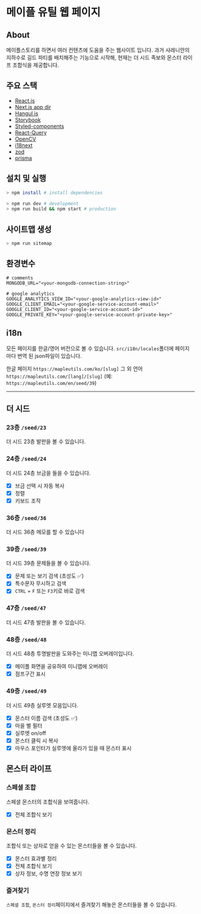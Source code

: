 # 메이플 유틸 웹 페이지

## About

메이플스토리를 하면서 여러 컨텐츠에 도움을 주는 웹사이트 입니다. 과거 샤레니안의 지하수로 길드 파티를 배치해주는 기능으로 시작해, 현재는 더 시드 족보와 몬스터 라이프 조합식을 제공합니다.

## 주요 스택

- [React.js](https://reactjs.org/)
- [Next.js app dir](https://nextjs.org/)
- [Hangul.js](https://github.com/e-/Hangul.js)
- [Storybook](https://storybook.js.org/)
- [Styled-components](https://styled-components.com/)
- [React-Query](https://tanstack.com/query/latest)
- [OpenCV](https://opencv.org/)
- [i18next](https://www.i18next.com/)
- [zod](https://zod.dev/)
- [prisma](https://www.prisma.io/)

## 설치 및 실행

```sh
> npm install # install dependencies
```

```sh
> npm run dev # development
> npm run build && npm start # production
```

## 사이트맵 생성

```sh
> npm run sitemap
```

## 환경변수

```dotenv
# comments
MONGODB_URL="<your-mongodb-connection-string>"

# google analytics
GOOGLE_ANALYTICS_VIEW_ID="<your-google-analytics-view-id>"
GOOGLE_CLIENT_EMAIL="<your-google-service-account-email>"
GOOGLE_CLIENT_ID="<your-google-service-account-id>"
GOOGLE_PRIVATE_KEY="<your-google-service-account-private-key>"

```

## i18n

모든 페이지를 한글/영어 버전으로 볼 수 있습니다.
`src/i18n/locales`폴더에 페이지 마다 번역 된 json파일이 있습니다.

한글 페이지 `https://mapleutils.com/ko/[slug]`
그 외 언어 `https://mapleutils.com/[lang]/[slug]` (예: `https://mapleutils.com/en/seed/39`)

---

## 더 시드

### 23층 `/seed/23`

더 시드 23층 발판을 볼 수 있습니다.

### 24층 `/seed/24`

더 시드 24층 브금을 들을 수 있습니다.

- [x] 브금 선택 시 자동 복사
- [x] 정렬
- [x] 키보드 조작

### 36층 `/seed/36`

더 시드 36층 메모를 할 수 있습니다

### 39층 `/seed/39`

더 시드 39층 문제들을 볼 수 있습니다.

- [x] 문제 또는 보기 검색 (초성도 ✅)
- [x] 특수문자 무시하고 검색
- [x] `CTRL` + `F` 또는 `F3`키로 바로 검색

### 47층 `/seed/47`

더 시드 47층 발판을 볼 수 있습니다.

### 48층 `/seed/48`

더 시드 48층 투명발판을 도와주는 미니맵 오버레이입니다.

- [x] 메이플 화면을 공유하여 미니맵에 오버레이
- [x] 점프구간 표시

### 49층 `/seed/49`

더 시드 49층 실루엣 모음입니다.

- [x] 몬스터 이름 검색 (초성도 ✅)
- [x] 마을 별 필터
- [x] 실루엣 on/off
- [x] 몬스터 클릭 시 복사
- [x] 마우스 포인터가 실루엣에 올라가 있을 때 몬스터 표시

## 몬스터 라이프

### 스페셜 조합

스페셜 몬스터의 조합식을 보여줍니다.

- [x] 전체 조합식 보기

### 몬스터 정리

조합식 또는 상자로 얻을 수 있는 몬스터들을 볼 수 있습니다.

- [x] 몬스터 효과별 정리
- [x] 전체 조합식 보기
- [x] 상자 정보, 수명 연장 정보 보기

### 즐겨찾기

`스페셜 조합`, `몬스터 정리`페이지에서 즐겨찾기 해놓은 몬스터들을 볼 수 있습니다.
